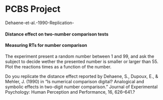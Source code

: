 # PCBS Project
Dehaene-et-al.-1990-Replication-
#### Distance effect on two-number comparison tests
#### Measuring RTs for number comparison

The experiment present a random number between 1 and 99, and ask the subject to decide wether the presented number is smaller or larger than 55. Plot the reactions times as a function of the number.

Do you replicate the distance effect reported by Dehaene, S., Dupoux, E., & Mehler, J. (1990) in “Is numerical comparison digital? Analogical and symbolic effects in two-digit number comparison.” Journal of Experimental Psychology: Human Perception and Performance, 16, 626–641.?

